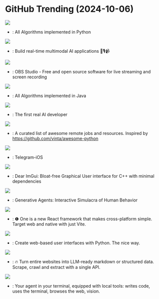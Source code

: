 # GitHub Trending (2024-10-06)

![](https://img.shields.io/badge/Python-New%201-green?style=flat-square&logo=appveyor)
- [](https://github.comundefined): All Algorithms implemented in Python

![](https://img.shields.io/badge/Python-New%20199-green?style=flat-square&logo=appveyor)
- [](https://github.comundefined): Build real-time multimodal AI applications 🤖🎙️📹

![](https://img.shields.io/badge/C-New%2049-green?style=flat-square&logo=appveyor)
- [](https://github.comundefined): OBS Studio - Free and open source software for live streaming and screen recording

![](https://img.shields.io/badge/Java-New%20106-green?style=flat-square&logo=appveyor)
- [](https://github.comundefined): All Algorithms implemented in Java

![](https://img.shields.io/badge/Python-New%20208-green?style=flat-square&logo=appveyor)
- [](https://github.comundefined): The first real AI developer

![](https://img.shields.io/badge/none-New%20152-green?style=flat-square&logo=appveyor)
- [](https://github.comundefined): A curated list of awesome remote jobs and resources. Inspired by https://github.com/vinta/awesome-python

![](https://img.shields.io/badge/Swift-New%2019-green?style=flat-square&logo=appveyor)
- [](https://github.comundefined): Telegram-iOS

![](https://img.shields.io/badge/C%2B%2B-New%20103-green?style=flat-square&logo=appveyor)
- [](https://github.comundefined): Dear ImGui: Bloat-free Graphical User interface for C++ with minimal dependencies

![](https://img.shields.io/badge/none-New%2073-green?style=flat-square&logo=appveyor)
- [](https://github.comundefined): Generative Agents: Interactive Simulacra of Human Behavior

![](https://img.shields.io/badge/TypeScript-New%20175-green?style=flat-square&logo=appveyor)
- [](https://github.comundefined): ❶ One is a new React framework that makes cross-platform simple. Target web and native with just Vite.

![](https://img.shields.io/badge/Python-New%2098-green?style=flat-square&logo=appveyor)
- [](https://github.comundefined): Create web-based user interfaces with Python. The nice way.

![](https://img.shields.io/badge/TypeScript-New%20302-green?style=flat-square&logo=appveyor)
- [](https://github.comundefined): 🔥 Turn entire websites into LLM-ready markdown or structured data. Scrape, crawl and extract with a single API.

![](https://img.shields.io/badge/Python-New%20231-green?style=flat-square&logo=appveyor)
- [](https://github.comundefined): Your agent in your terminal, equipped with local tools: writes code, uses the terminal, browses the web, vision.

